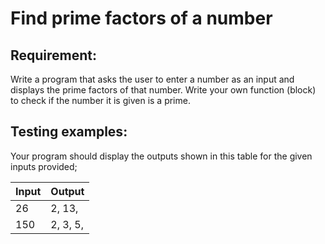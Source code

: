 # Find prime factors of a number

## Requirement:

Write a program that asks the user to enter a number as an input and displays the prime  factors of that number.
Write your own function (block) to check if the number it is given is a prime.

## Testing examples:

Your program should display the outputs shown in this table for the given inputs provided;

| Input    | Output     |
| -------- | ---------- |
| 26       | 2, 13,     |
| 150      | 2, 3, 5,   |
